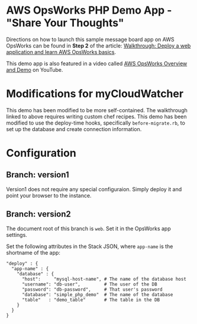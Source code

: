 # AWS OpsWorks PHP Demo App - "Share Your Thoughts"

Directions on how to launch this sample message board app on AWS OpsWorks can be found in **Step 2** of the article:
[Walkthrough: Deploy a web application and learn AWS OpsWorks basics](http://docs.aws.amazon.com/opsworks/latest/userguide/gettingstarted.walkthrough.phpapp.2.html).

This demo app is also featured in a video called [AWS OpsWorks Overview and Demo](http://www.youtube.com/watch?v=cj_LoG6C2xk) on YouTube.

# Modifications for myCloudWatcher

This demo has been modified to be more self-contained. The walkthrough linked to above requires writing custom
chef recipes. This demo has been modified to use the deploy-time hooks, specifically `before-migrate.rb`,
to set up the database and create connection information.

# Configuration

## Branch: version1

Version1 does not require any special configuraion. Simply deploy it and point your browser to the instance.

## Branch: version2

The document root of this branch is `web`. Set it in the OpsWorks app settings.

Set the following attributes in the Stack JSON, where `app-name` is the shortname
of the app:

    "deploy" : {
      "app-name" : {
        "database" : {
          "host":     "mysql-host-name", # The name of the database host
          "username": "db-user",         # The user of the DB
          "password": "db-password",     # That user's password
          "database": "simple_php_demo"  # The name of the database
          "table"   : "demo_table"       # The table in the DB
        }
      }
    }
